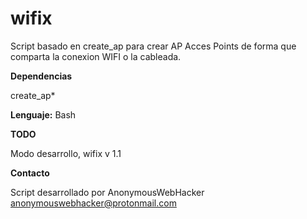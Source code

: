 # wifix
Script basado en create_ap para crear AP Acces Points de forma que comparta la conexion WIFI o la cableada.


**Dependencias**

create_ap*

**Lenguaje:** 
Bash

**TODO**

Modo desarrollo, wifix v 1.1

**Contacto**

Script desarrollado por AnonymousWebHacker
[anonymouswebhacker@protonmail.com](http://)
